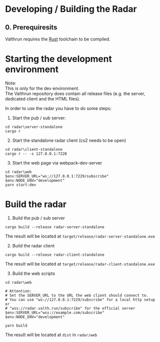 # Developing / Building the Radar
## 0. Prerequiresits
Valthrun requires the [Rust](https://www.rust-lang.org/learn/get-started) toolchain to be compiled.

# Starting the development environment
Note:  
This is only for the dev environment.  
The Valthrun repository does contain all release files (e.g. the server, dedicated client and the HTML files).  

In order to use the radar you have to do some steps:  
1. Start the pub / sub server:
```
cd radar\server-standalone
cargo r
```

2. Start the standalone radar client (cs2 needs to be open)
 ```
cd radar\client-standalone
cargo r -- -s 127.0.0.1:7228
```

3. Start the web page via webpack-dev-server
 ```
cd radar\web
$env:SERVER_URL="ws://127.0.0.1:7229/subscribe"
$env:NODE_ENV="development"
yarn start:dev
```

# Build the radar
1. Build the pub / sub server
```
cargo build --release radar-server-standalone
```
The result will be located at `target/release/radar-server-standalone.exe`

2. Build the radar client
```
cargo build --release radar-client-standalone
```
The result will be located at `target/release/radar-client-standalone.exe`

3. Build the web scripts
```
cd radar\web

# Attention:
# Set the SERVER_URL to the URL the web client should connect to.
# You can use "ws://127.0.0.1:7229/subscribe" for a local http setup or
# "wss://radar.valth.run/subscribe" for the official server
$env:SERVER_URL="wss://example.com/subscribe"
$env:NODE_ENV="development"

yarn build
```
The result will be located at `dist` in `radar/web`